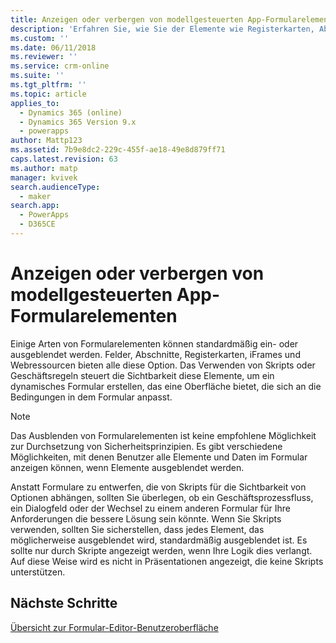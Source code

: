 ```yaml
---
title: Anzeigen oder verbergen von modellgesteuerten App-Formularelementen mit PowerApps | MicrosoftDocs
description: 'Erfahren Sie, wie Sie der Elemente wie Registerkarten, Abschnitte oder Felder anzeigen oder ausblenden'
ms.custom: ''
ms.date: 06/11/2018
ms.reviewer: ''
ms.service: crm-online
ms.suite: ''
ms.tgt_pltfrm: ''
ms.topic: article
applies_to:
  - Dynamics 365 (online)
  - Dynamics 365 Version 9.x
  - powerapps
author: Mattp123
ms.assetid: 7b9e8dc2-229c-455f-ae18-49e8d879ff71
caps.latest.revision: 63
ms.author: matp
manager: kvivek
search.audienceType:
  - maker
search.app:
  - PowerApps
  - D365CE
---
```

# <a name="show-or-hide-model-driven-app-form-elements"></a>Anzeigen oder verbergen von modellgesteuerten App-Formularelementen

 Einige Arten von Formularelementen können standardmäßig ein- oder ausgeblendet werden. Felder, Abschnitte, Registerkarten, iFrames und Webressourcen bieten alle diese Option. Das Verwenden von Skripts oder Geschäftsregeln steuert die Sichtbarkeit diese Elemente, um ein dynamisches Formular erstellen, das eine Oberfläche bietet, die sich an die Bedingungen in dem Formular anpasst.  
  
> [!NOTE]
>  Das Ausblenden von Formularelementen ist keine empfohlene Möglichkeit zur Durchsetzung von Sicherheitsprinzipien. Es gibt verschiedene Möglichkeiten, mit denen Benutzer alle Elemente und Daten im Formular anzeigen können, wenn Elemente ausgeblendet werden. 
  
 Anstatt Formulare zu entwerfen, die von Skripts für die Sichtbarkeit von Optionen abhängen, sollten Sie überlegen, ob ein Geschäftsprozessfluss, ein Dialogfeld oder der Wechsel zu einem anderen Formular für Ihre Anforderungen die bessere Lösung sein könnte. Wenn Sie Skripts verwenden, sollten Sie sicherstellen, dass jedes Element, das möglicherweise ausgeblendet wird, standardmäßig ausgeblendet ist. Es sollte nur durch Skripte angezeigt werden, wenn Ihre Logik dies verlangt. Auf diese Weise wird es nicht in Präsentationen angezeigt, die keine Skripts unterstützen.  

## <a name="next-steps"></a>Nächste Schritte

[Übersicht zur Formular-Editor-Benutzeroberfläche](form-editor-user-interface-legacy.md)
